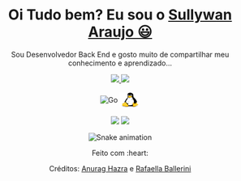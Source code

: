 <div>
  
  <h1 align="center">
    Oi Tudo bem? Eu sou o 
    <a href="https://www.linkedin.com/in/sullywan-araujo/">Sullywan Araujo 😃️</a>
  </h1>
  
  <p align="center">
    Sou Desenvolvedor Back End e gosto muito de compartilhar meu conhecimento e aprendizado...  
  </p>
  
</div>

<div align="center">
  <a href="https://github.com/sullywan-araujo">
    <img height="150em" src="https://github-readme-stats.vercel.app/api?username=sullywan-araujo&count_private=true&include_all_commits=true&show_icons=true&theme=dark&hide_border=false&show_owner=true"/>
    <img height="150em" src="https://github-readme-stats.vercel.app/api/top-langs/?username=sullywan-araujo&theme=dark&hide_border=false&&layout=compact"/>
  </a>
</div>
 
<div align="center" valign="top"><br>
  <img align="center" alt="Go" height="30" width="40" src="https://cdn.jsdelivr.net/gh/devicons/devicon/icons/go/go-original.svg">
  <img align="center" alt="linux" height="30" width="40" src="https://raw.githubusercontent.com/devicons/devicon/master/icons/linux/linux-original.svg">
</div><br>

<div align="center">
  <a href="https://www.linkedin.com/in/sullywan-araujo/" target="_blank"><img src="https://img.shields.io/badge/-LinkedIn-%230077B5?style=for-the-badge&logo=linkedin&logoColor=white" target="_blank"></a> 
  <a href="mailto:araujo.sullywan@gmail.com"><img src="https://img.shields.io/badge/-Gmail-%23333?style=for-the-badge&logo=gmail&logoColor=white" target="_blank"></a>
</div>

<div align="center">

  ![Snake animation](https://github.com/sullywan-araujo/sullywan-araujo/blob/output/github-contribution-grid-snake.svg)
  
</div>

<div align="center">
  <p>Feito com :heart:</p>
  <p>Créditos: <a href="https://github.com/anuraghazra/github-readme-stats">Anurag Hazra</a> e <a href="https://github.com/rafaballerini">Rafaella Ballerini</a></p>
</div>
